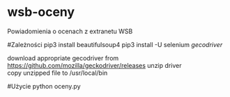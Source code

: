 # wsb-oceny
Powiadomienia o ocenach z extranetu WSB

#Zależności
pip3 install beautifulsoup4
pip3 install -U selenium
*gecodriver*

download appropriate gecodriver from https://github.com/mozilla/geckodriver/releases
unzip driver  
copy unzipped file to /usr/local/bin

#Użycie
python oceny.py